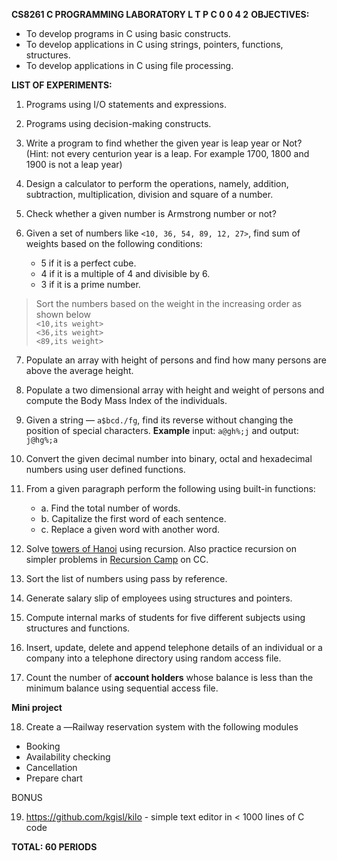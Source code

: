 **CS8261 C PROGRAMMING LABORATORY                  L T P C 0 0 4 2**
**OBJECTIVES:**
- To develop programs in C using basic constructs.
- To develop applications in C using strings, pointers, functions, structures.
- To develop applications in C using file processing.

**LIST OF EXPERIMENTS:**

1. Programs using I/O statements and expressions.

2. Programs using decision-making constructs.

3. Write a program to find whether the given year is leap year or Not? (Hint: not every centurion year is a leap. For example 1700, 1800 and 1900 is not a leap year)

4. Design a calculator to perform the operations, namely, addition, subtraction, multiplication, division and square of a number.

5. Check whether a given number is Armstrong number or not?

6. Given a set of numbers like `<10, 36, 54, 89, 12, 27>`, find sum of weights based on the following conditions:

   - 5 if it is a perfect cube.
   - 4 if it is a multiple of 4 and divisible by 6.
   - 3 if it is a prime number.
> Sort the numbers based on the weight in the increasing order as shown below   
> `<10,its weight>`  
> `<36,its weight>`  
> `<89,its weight>`  

7. Populate an array with height of persons and find how many persons are above the average height.

8. Populate a two dimensional array with height and weight of persons and compute the Body Mass Index of the individuals.

9. Given a string ― `a$bcd./fg`, find its reverse without changing the position of special characters. 
	**Example** input: `a@gh%;j` and output: `j@hg%;a`
	
10. Convert the given decimal number into binary, octal and hexadecimal numbers using user defined functions.

11. From a given paragraph perform the following using built-in functions:
    - a. Find the total number of words.
    - b. Capitalize the first word of each sentence.
    - c. Replace a given word with another word.

12. Solve [towers of Hanoi][1] using recursion. Also practice recursion on simpler problems in [Recursion Camp][2] on CC. 

13. Sort the list of numbers using pass by reference.

14. Generate salary slip of employees using structures and pointers.

15. Compute internal marks of students for five different subjects using structures and functions.

16. Insert, update, delete and append telephone details of an individual or a company into a telephone directory using random access file.

17. Count the number of **account holders** whose balance is less than the minimum balance using sequential access file.

**Mini project**

18. Create a ―Railway reservation system with the following modules

- Booking
- Availability checking
- Cancellation
- Prepare chart

BONUS

19. https://github.com/kgisl/kilo  - simple text editor in < 1000 lines of C code

**TOTAL: 60 PERIODS**


[1]: http://j.mp/towerOfHanoiCC 
[2]: http://rTutorial 

